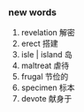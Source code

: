 ### new words

1. revelation 解密
2. erect 搭建
3. isle | island 岛
4. maltreat 虐待
5. frugal 节俭的
6. specimen 标本
7. devote 献身于
